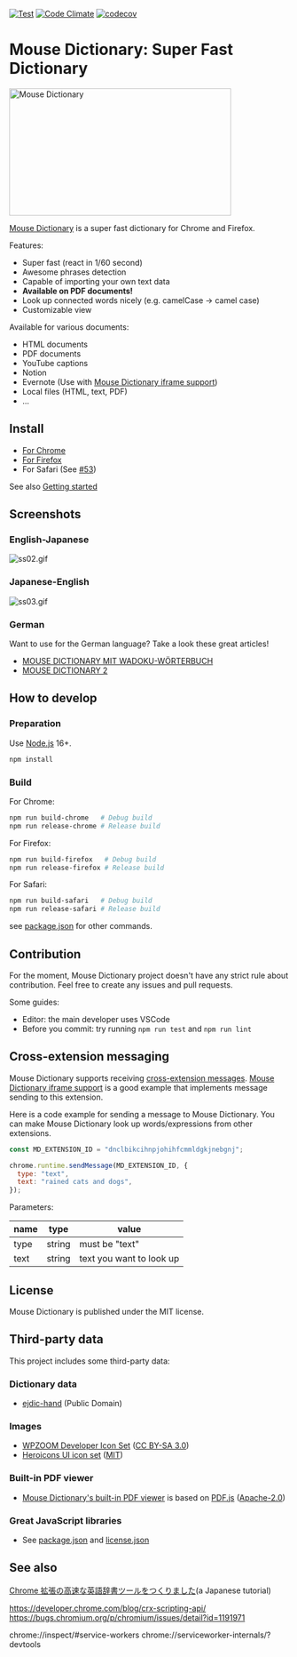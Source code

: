 [![Test](https://github.com/wtetsu/mouse-dictionary/workflows/Test/badge.svg)](https://github.com/wtetsu/mouse-dictionary/actions?query=workflow%3ATest)
[![Code Climate](https://codeclimate.com/github/wtetsu/mouse-dictionary/badges/gpa.svg)](https://codeclimate.com/github/wtetsu/mouse-dictionary)
[![codecov](https://codecov.io/gh/wtetsu/mouse-dictionary/branch/master/graph/badge.svg)](https://codecov.io/gh/wtetsu/mouse-dictionary)

# Mouse Dictionary: Super Fast Dictionary

<img src="https://github.com/wtetsu/mouse-dictionary/blob/images/logo.png" title="Mouse Dictionary" width="400" height="229">

[Mouse Dictionary](https://mouse-dictionary.netlify.app/en/) is a super fast dictionary for Chrome and Firefox.

Features:

- Super fast (react in 1/60 second)
- Awesome phrases detection
- Capable of importing your own text data
- **Available on PDF documents!**
- Look up connected words nicely (e.g. camelCase -> camel case)
- Customizable view

Available for various documents:

- HTML documents
- PDF documents
- YouTube captions
- Notion
- Evernote (Use with [Mouse Dictionary iframe support](https://chrome.google.com/webstore/detail/mouse-dictionary-iframe-s/nigglogmamjbcnljijokibobpcfgmdfn))
- Local files (HTML, text, PDF)
- ...

## Install

- [For Chrome](https://chrome.google.com/webstore/detail/mouse-dictionary/dnclbikcihnpjohihfcmmldgkjnebgnj)
- [For Firefox](https://addons.mozilla.org/ja/firefox/addon/mousedictionary/)
- For Safari (See [#53](https://github.com/wtetsu/mouse-dictionary/pull/53))

See also [Getting started](https://github.com/wtetsu/mouse-dictionary/wiki/Getting-started)

## Screenshots

### English-Japanese

![ss02.gif](https://github.com/wtetsu/mouse-dictionary/blob/images/ss02.gif)

### Japanese-English

![ss03.gif](https://github.com/wtetsu/mouse-dictionary/blob/images/ss03.png)

### German

Want to use for the German language? Take a look these great articles!

- [MOUSE DICTIONARY MIT WADOKU-WÖRTERBUCH](https://informationjapanforschung.blogspot.com/2019/06/mouse-dictionary-mit-wadoku-worterbuch.html)
- [MOUSE DICTIONARY 2](https://informationjapanforschung.blogspot.com/2019/06/mouse-dictionary-2.html)

## How to develop

### Preparation

Use [Node.js](https://nodejs.org/en/download/) 16+.

```sh
npm install
```

### Build

For Chrome:

```sh
npm run build-chrome   # Debug build
npm run release-chrome # Release build
```

For Firefox:

```sh
npm run build-firefox   # Debug build
npm run release-firefox # Release build
```

For Safari:

```sh
npm run build-safari   # Debug build
npm run release-safari # Release build
```

see [package.json](./package.json) for other commands.

## Contribution

For the moment, Mouse Dictionary project doesn't have any strict rule about contribution. Feel free to create any issues and pull requests.

Some guides:

- Editor: the main developer uses VSCode
- Before you commit: try running `npm run test` and `npm run lint`

## Cross-extension messaging

Mouse Dictionary supports receiving [cross-extension messages](https://developer.chrome.com/extensions/messaging). [Mouse Dictionary iframe support](https://github.com/wtetsu/mouse-dictionary-iframe) is a good example that implements message sending to this extension.

Here is a code example for sending a message to Mouse Dictionary. You can make Mouse Dictionary look up words/expressions from other extensions.

```js
const MD_EXTENSION_ID = "dnclbikcihnpjohihfcmmldgkjnebgnj";

chrome.runtime.sendMessage(MD_EXTENSION_ID, {
  type: "text",
  text: "rained cats and dogs",
});
```

Parameters:

| name | type   | value                    |
| ---- | ------ | ------------------------ |
| type | string | must be "text"           |
| text | string | text you want to look up |

## License

Mouse Dictionary is published under the MIT license.

## Third-party data

This project includes some third-party data:

### Dictionary data

- [ejdic-hand](https://github.com/kujirahand/EJDict) (Public Domain)

### Images

- [WPZOOM Developer Icon Set](https://www.iconfinder.com/iconsets/wpzoom-developer-icon-set) ([CC BY-SA 3.0](https://creativecommons.org/licenses/by-sa/3.0/))
- [Heroicons UI icon set](https://www.iconfinder.com/iconsets/heroicons-ui) ([MIT](https://opensource.org/licenses/MIT))

### Built-in PDF viewer

- [Mouse Dictionary's built-in PDF viewer](https://github.com/wtetsu/pdf.js) is based on [PDF.js](https://github.com/mozilla/pdf.js) ([Apache-2.0](https://github.com/mozilla/pdf.js/blob/master/LICENSE))

### Great JavaScript libraries

- See [package.json](./package.json) and [license.json](https://github.com/wtetsu/mouse-dictionary/actions/workflows/license.yml)

## See also

[Chrome 拡張の高速な英語辞書ツールをつくりました](https://qiita.com/wtetsu/items/c43232c6c44918e977c9)(a Japanese tutorial)



https://developer.chrome.com/blog/crx-scripting-api/
https://bugs.chromium.org/p/chromium/issues/detail?id=1191971

chrome://inspect/#service-workers
chrome://serviceworker-internals/?devtools


